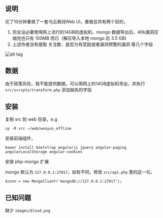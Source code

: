 ## 说明

花了10分钟重做了一套乌云离线Web UI，重做总共有两个目的，

1. 完全没必要使用网上流行的14GB的虚拟机，mongo 数据导出后，40k漏洞压缩完也只有 100MB 而已（解压导入本地 mongo 后 3.5 GB)
2. 上述作者没有提取 关注数、是否为有奖励或者漏洞预警的漏洞 等几个字段

![alt tag](https://raw.githubusercontent.com/CaledoniaProject/wooyun_offline_ui/blob/master/contrib/screen.jpg)

## 数据

由于政策风险，我不能提供数据，可以用网上的14GB虚拟机导出，并执行 `src/scripts/transform.php` 添加缺失的字段

## 安装

复制 src 到 web 目录，e.g

```
cp -R src ~/web/wooyun_offline
```

安装前端组件，

```
bower install bootstrap angularjs jquery angular-paging angularLocalStorage angular-cookies
```

安装 php-mongo 扩展

mongo 默认为 `127.0.0.1:27017`，如有不同，修改 `src/api.php` 里的这一句，

```
$conn = new MongoClient('mongodb://127.0.0.1:27017');
```

## 已知问题

缺少 `images/blood.png`


